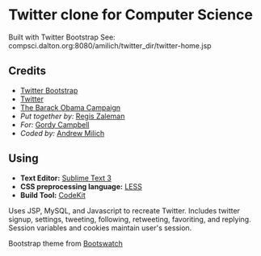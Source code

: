 Twitter clone for Computer Science
==================================

Built with Twitter Bootstrap 
See: compsci.dalton.org:8080/amilich/twitter_dir/twitter-home.jsp

## Credits
- [Twitter Bootstrap](https://twitter.github.com/bootstrap/)
- [Twitter](http://twitter.com)
- [The Barack Obama Campaign](http://www.barackobama.com/)
- _Put together by:_ [Regis Zaleman](http://www.dalton.org)
- _For:_ [Gordy Campbell](http://www.dalton.org)
- _Coded by:_ [Andrew Milich](github.com/amilich)

## Using
- __Text Editor:__ [Sublime Text 3](http://www.sublimetext.com/3)
- __CSS preprocessing language:__ [LESS](http://lesscss.org/)
- __Build Tool:__ [CodeKit](http://incident57.com/codekit/)

Uses JSP, MySQL, and Javascript to recreate Twitter. Includes twitter signup, settings, tweeting, following, retweeting, favoriting, and replying. Session variables and cookies maintain user's session. 

Bootstrap theme from [Bootswatch](http://bootswatch.com/)